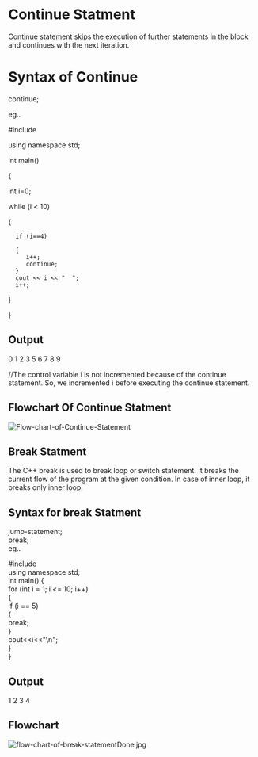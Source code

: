 # Continue Statment 

Continue statement skips the execution of further statements in the block and continues with the next iteration.

# Syntax of Continue 


continue;

eg..

#include <iostream>

using namespace std;
 
int main()

{

   int i=0;

   while (i < 10) 
   
   {
     
      if (i==4) 
      
      {
         i++;
         continue;
      }
      cout << i << "  ";
      i++;
   }

}

 ## Output 

 0  1  2  3  5  6  7  8  9

 //The control variable i is not incremented because of the continue statement. So, we incremented i before executing the continue statement.

 ## Flowchart Of Continue Statment

 ![Flow-chart-of-Continue-Statement](https://user-images.githubusercontent.com/69664057/134815874-a182da65-1a37-4a52-a2dc-84029b5eec30.png)


## Break Statment 

The C++ break is used to break loop or switch statement. It breaks the current flow of the program at the given condition. In case of inner loop, it breaks only inner loop.

## Syntax for break Statment

jump-statement;      
break;  
eg..

#include <iostream>  
using namespace std;  
int main() {  
      for (int i = 1; i <= 10; i++)    
          {    
              if (i == 5)    
              {    
                  break;    
              }    
        cout<<i<<"\n";    
          }    
}  
## Output
1
2
3
4

## Flowchart

![flow-chart-of-break-statementDone jpg](https://user-images.githubusercontent.com/69664057/134816322-6bfa9628-5d17-4f1e-bb3a-5078218c52f5.jpg)






